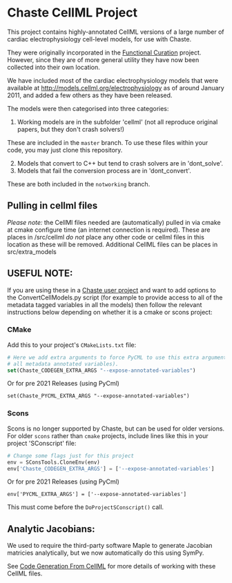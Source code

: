# Chaste CellML Project
This project contains highly-annotated CellML versions of a large number of
cardiac electrophysiology cell-level models, for use with Chaste.  

They were originally incorporated in the [Functional Curation] project.
However, since they are of more general utility they have now been collected
into their own location.

We have included most of the cardiac electrophysiology models that were available
at <http://models.cellml.org/electrophysiology> as of around January 2011, and added a few others as they have been released.

The models were then categorised into three categories:
 1. Working models are in the subfolder 'cellml' (not all reproduce original papers, but they don't crash solvers!)

These are included in the `master` branch. To use these files within your code, you may just clone this repository. 

 2. Models that convert to C++ but tend to crash solvers are in 'dont_solve'.
 3. Models that fail the conversion process are in 'dont_convert'.

These are both included in the `notworking` branch.

## Pulling in cellml files
*Please note:* the CellMl files needed are (automatically) pulled in via cmake at cmake configure time (an internet connection is required). These are places in <ApPredict>/src/cellml *do not* place any other code or cellml files in this location as these will be removed.
Additional CellML files can be places in src/extra_models 

## USEFUL NOTE:
If you are using these in a [Chaste user project] and want to add options to the ConvertCellModels.py script (for example to provide access to all of the metadata tagged variables in all the models) then follow the relevant instructions below depending on whether it is a cmake or scons project:

### CMake

Add this to your project's ```CMakeLists.txt``` file:

```cmake
# Here we add extra arguments to force PyCML to use this extra argument (make Get and Set methods for 
# all metadata annotated variables).  
set(Chaste_CODEGEN_EXTRA_ARGS "--expose-annotated-variables")
```
Or for pre 2021 Releases (using PyCml)
```
set(Chaste_PYCML_EXTRA_ARGS "--expose-annotated-variables")
```

### Scons
Scons is no longer supported by Chaste, but can be used for older versions.
For older ```scons``` rather than ```cmake``` projects, include lines like this in your project
'SConscript' file:

```python
# Change some flags just for this project
env = SConsTools.CloneEnv(env)
env['Chaste_CODEGEN_EXTRA_ARGS'] = ['--expose-annotated-variables']
```
Or for pre 2021 Releases (using PyCml)
```
env['PYCML_EXTRA_ARGS'] = ['--expose-annotated-variables']
```

This must come before the ```DoProjectSConscript()``` call. 

## Analytic Jacobians:
We used to require the third-party software Maple to generate Jacobian matricies analytically, but we now automatically do this using SymPy.

See [Code Generation From CellML] for more details of working with these CellML files.

[Code Generation From CellML]: <https://chaste.cs.ox.ac.uk/trac/wiki/ChasteGuides/CodeGenerationFromCellML>
[Functional Curation]: <https://chaste.cs.ox.ac.uk/trac/wiki/FunctionalCuration>
[Chaste user project]: <https://chaste.cs.ox.ac.uk/trac/wiki/InstallGuides/CheckoutUserProject>
